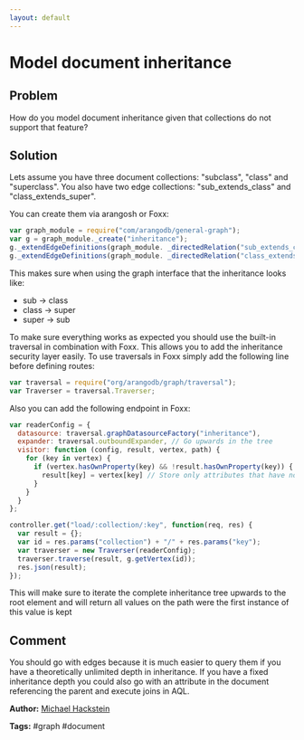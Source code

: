 ```yaml
---
layout: default
---
```

# Model document inheritance

## Problem

How do you model document inheritance given that collections do not support that feature? 

## Solution

Lets assume you have three document collections: "subclass", "class" and "superclass". You also have two edge collections: "sub_extends_class" and "class_extends_super".

You can create them via arangosh or Foxx:

```js
var graph_module = require("com/arangodb/general-graph");
var g = graph_module._create("inheritance");
g._extendEdgeDefinitions(graph_module. _directedRelation("sub_extends_class", ["subclass"], ["class"]));
g._extendEdgeDefinitions(graph_module. _directedRelation("class_extends_super", ["class"], ["superclass"]));
```

This makes sure when using the graph interface that the inheritance looks like:

* sub → class
* class → super
* super → sub

To make sure everything works as expected you should use the built-in traversal in combination with Foxx. This allows you to add the inheritance security layer easily.
To use traversals in Foxx simply add the following line before defining routes:

```js
var traversal = require("org/arangodb/graph/traversal");
var Traverser = traversal.Traverser;
```

Also you can add the following endpoint in Foxx:

```js
var readerConfig = {
  datasource: traversal.graphDatasourceFactory("inheritance"),
  expander: traversal.outboundExpander, // Go upwards in the tree
  visitor: function (config, result, vertex, path) {
    for (key in vertex) {
      if (vertex.hasOwnProperty(key) && !result.hasOwnProperty(key)) {
        result[key] = vertex[key] // Store only attributes that have not yet been found
      }
    }
  }
};  

controller.get("load/:collection/:key", function(req, res) {
  var result = {};
  var id = res.params("collection") + "/" + res.params("key");
  var traverser = new Traverser(readerConfig);
  traverser.traverse(result, g.getVertex(id));
  res.json(result);
});
```

This will make sure to iterate the complete inheritance tree upwards to the root element and will return all values on the path
were the first instance of this value is kept

## Comment
You should go with edges because it is much easier to query them if you have a theoretically unlimited depth in inheritance. 
If you have a fixed inheritance depth you could also go with an attribute in the document referencing the parent and execute joins in AQL.


**Author:** [Michael Hackstein](https://github.com/mchacki)

**Tags:** #graph #document